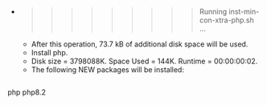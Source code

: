 * >>>>>>>>> Running inst-min-con-xtra-php.sh ...
  * After this operation, 73.7 kB of additional disk space will be used.
  * Install php.
  * Disk size = 3798088K. Space Used = 144K. Runtime = 00:00:00:02.
  * The following NEW packages will be installed:
  ```bash
php php8.2
  ```
